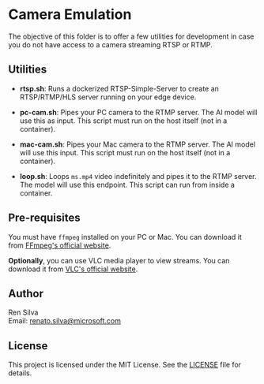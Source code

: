 # Camera Emulation

The objective of this folder is to offer a few utilities for development in case you do not have access to a camera streaming RTSP or RTMP.

## Utilities

- **rtsp.sh**: Runs a dockerized RTSP-Simple-Server to create an RTSP/RTMP/HLS server running on your edge device.

- **pc-cam.sh**: Pipes your PC camera to the RTMP server. The AI model will use this as input. This script must run on the host itself (not in a container).
- **mac-cam.sh**: Pipes your Mac camera to the RTMP server. The AI model will use this input. This script must run on the host itself (not in a container).
- **loop.sh**: Loops `ms.mp4` video indefinitely and pipes it to the RTMP server. The model will use this endpoint. This script can run from inside a container.

## Pre-requisites

You must have `ffmpeg` installed on your PC or Mac. You can download it from [FFmpeg's official website](https://ffmpeg.org/download.html).

**Optionally**, you can use VLC media player to view streams. You can download it from [VLC's official website](https://www.videolan.org/vlc/).

## Author

Ren Silva  
Email: renato.silva@microsoft.com

## License
This project is licensed under the MIT License. See the [LICENSE](../../LICENSE) file for details.